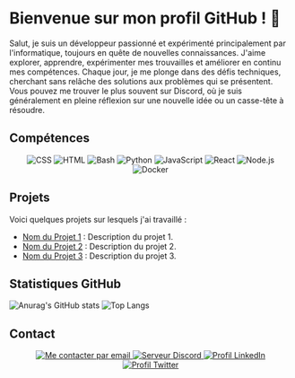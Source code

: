 # Bienvenue sur mon profil GitHub ! 👋
Salut, je suis un développeur passionné et expérimenté principalement par l'informatique, toujours en quête de nouvelles connaissances. J'aime explorer, apprendre, expérimenter mes trouvailles et améliorer en continu mes compétences. Chaque jour, je me plonge dans des défis techniques, cherchant sans relâche des solutions aux problèmes qui se présentent. Vous pouvez me trouver le plus souvent sur Discord, où je suis généralement en pleine réflexion sur une nouvelle idée ou un casse-tête à résoudre.

## Compétences

<div align="center"> 
  <img src="https://img.shields.io/badge/-CSS-1572B6?style=for-the-badge&logo=css3&logoColor=white" alt="CSS"> 
  <img src="https://img.shields.io/badge/-HTML-E34F26?style=for-the-badge&logo=html5&logoColor=white" alt="HTML"> 
  <img src="https://img.shields.io/badge/-Bash-4EAA25?style=for-the-badge&logo=gnu-bash&logoColor=white" alt="Bash"> 
  <img src="https://img.shields.io/badge/-Python-3776AB?style=for-the-badge&logo=python&logoColor=white" alt="Python"> 
  <img src="https://img.shields.io/badge/-JavaScript-F7DF1E?style=for-the-badge&logo=javascript&logoColor=black" alt="JavaScript">
  <img src="https://img.shields.io/badge/-React-61DAFB?style=for-the-badge&logo=react&logoColor=black" alt="React">
  <img src="https://img.shields.io/badge/-Node.js-339933?style=for-the-badge&logo=node.js&logoColor=white" alt="Node.js">
  <img src="https://img.shields.io/badge/-Docker-2496ED?style=for-the-badge&logo=docker&logoColor=white" alt="Docker">
</div>

## Projets

Voici quelques projets sur lesquels j'ai travaillé :

- [Nom du Projet 1](https://github.com/TeraTech26/Projet1) : Description du projet 1.
- [Nom du Projet 2](https://github.com/TeraTech26/Projet2) : Description du projet 2.
- [Nom du Projet 3](https://github.com/TeraTech26/Projet3) : Description du projet 3.

## Statistiques GitHub

<div align="left"> 
  <img src="https://github-readme-stats.vercel.app/api?username=TeraTech26&show_icons=true&theme=chartreuse-dark&locale=fr" alt="Anurag's GitHub stats"> 
  <img src="https://github-readme-stats.vercel.app/api/top-langs/?username=TeraTech26&layout=compact&theme=chartreuse-dark&locale=fr" alt="Top Langs">
</div>

## Contact

<div align="center"> 
  <a href="mailto:tankben06@gmail.com">
    <img src="https://img.shields.io/badge/-Email-D14836?style=for-the-badge&logo=gmail&logoColor=white" alt="Me contacter par email">
  </a> 
  <a href="https://discord.teratech-software.com">
    <img src="https://img.shields.io/badge/-Discord-5865F2?style=for-the-badge&logo=discord&logoColor=white" alt="Serveur Discord">
  </a> 
  <a href="https://www.linkedin.com/in/teratech26">
    <img src="https://img.shields.io/badge/-LinkedIn-0077B5?style=for-the-badge&logo=linkedin&logoColor=white" alt="Profil LinkedIn">
  </a> 
  <a href="https://twitter.com/teratech26">
    <img src="https://img.shields.io/badge/-Twitter-1DA1F2?style=for-the-badge&logo=twitter&logoColor=white" alt="Profil Twitter">
  </a> 
</div>
